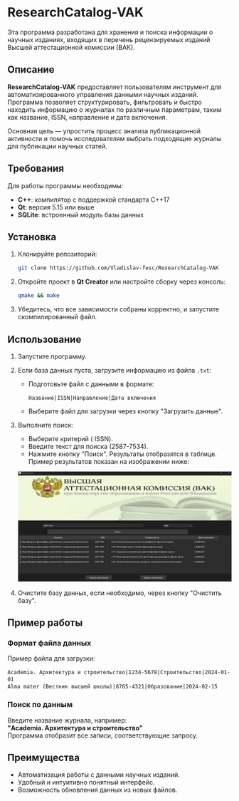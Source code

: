 # ResearchCatalog-VAK

Эта программа разработана для хранения и поиска информации о научных изданиях, входящих в перечень рецензируемых изданий Высшей аттестационной комиссии (ВАК).

## Описание

**ResearchCatalog-VAK** предоставляет пользователям инструмент для автоматизированного управления данными научных изданий. Программа позволяет структурировать, фильтровать и быстро находить информацию о журналах по различным параметрам, таким как название, ISSN, направление и дата включения.

Основная цель — упростить процесс анализа публикационной активности и помочь исследователям выбрать подходящие журналы для публикации научных статей.

## Требования

Для работы программы необходимы:
- **C++**: компилятор с поддержкой стандарта C++17
- **Qt**: версия 5.15 или выше
- **SQLite**: встроенный модуль базы данных

## Установка

1. Клонируйте репозиторий:

   ```bash
   git clone https://github.com/Vladislav-fesc/ResearchCatalog-VAK
   ```

2. Откройте проект в **Qt Creator** или настройте сборку через консоль:

   ```bash
   qmake && make
   ```

3. Убедитесь, что все зависимости собраны корректно, и запустите скомпилированный файл.

## Использование

1. Запустите программу.
2. Если база данных пуста, загрузите информацию из файла `.txt`:
   - Подготовьте файл с данными в формате:
     ```text
     Название|ISSN|Направление|Дата включения
     ```
   - Выберите файл для загрузки через кнопку "Загрузить данные".
3. Выполните поиск:
   - Выберите критерий ( ISSN).
   - Введите  текст для поиска (2587-7534).
   - Нажмите кнопку "Поиск". Результаты отобразятся в таблице. Пример результатов показан на изображении ниже:

   ![Пример результатов поиска](pics/1.png)

4. Очистите базу данных, если необходимо, через кнопку "Очистить базу".

## Пример работы

### Формат файла данных
Пример файла для загрузки:
```text
Academia. Архитектура и строительство|1234-5678|Строительство|2024-01-01
Alma mater (Вестник высшей школы)|8765-4321|Образование|2024-02-15
```

### Поиск по данным
Введите название журнала, например:  
**"Academia. Архитектура и строительство"**  
Программа отобразит все записи, соответствующие запросу.

## Преимущества
- Автоматизация работы с данными научных изданий.
- Удобный и интуитивно понятный интерфейс.
- Возможность обновления данных из новых файлов.
